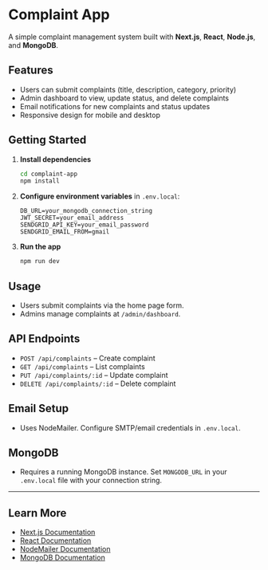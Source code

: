 # Complaint App

A simple complaint management system built with **Next.js**, **React**, **Node.js**, and **MongoDB**.

## Features

- Users can submit complaints (title, description, category, priority)
- Admin dashboard to view, update status, and delete complaints
- Email notifications for new complaints and status updates
- Responsive design for mobile and desktop

## Getting Started

1. **Install dependencies**
   ```bash
   cd complaint-app
   npm install
   ```
2. **Configure environment variables** in `.env.local`:
   ```
   DB_URL=your_mongodb_connection_string
   JWT_SECRET=your_email_address
   SENDGRID_API_KEY=your_email_password
   SENDGRID_EMAIL_FROM=gmail
   ```
3. **Run the app**
   ```bash
   npm run dev
   ```

## Usage

- Users submit complaints via the home page form.
- Admins manage complaints at `/admin/dashboard`.

## API Endpoints

- `POST /api/complaints` – Create complaint
- `GET /api/complaints` – List complaints
- `PUT /api/complaints/:id` – Update complaint
- `DELETE /api/complaints/:id` – Delete complaint

## Email Setup

- Uses NodeMailer. Configure SMTP/email credentials in `.env.local`.

## MongoDB

- Requires a running MongoDB instance. Set `MONGODB_URL` in your `.env.local` file with your connection string.

---

## Learn More

- [Next.js Documentation](https://nextjs.org/docs)
- [React Documentation](https://react.dev/)
- [NodeMailer Documentation](https://nodemailer.com/about/)
- [MongoDB Documentation](https://www.mongodb.com/docs/)

